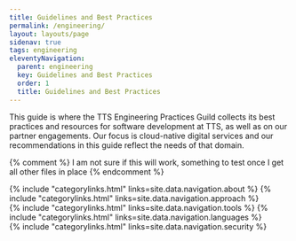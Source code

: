 ```yaml
---
title: Guidelines and Best Practices
permalink: /engineering/
layout: layouts/page
sidenav: true
tags: engineering
eleventyNavigation: 
  parent: engineering
  key: Guidelines and Best Practices
  order: 1
  title: Guidelines and Best Practices
---
```

This guide is where the TTS Engineering Practices Guild collects its best practices and resources for software development at TTS, as well as on our partner engagements. Our focus is cloud-native digital services and our recommendations in this guide reflect the needs of that domain.

{% comment %}
I am not sure if this will work, something to test once I get all other files in place
{% endcomment %}

<div class="grid-container">
  <div class="grid-row">
    {% include "categorylinks.html" links=site.data.navigation.about %}
    {% include "categorylinks.html" links=site.data.navigation.approach %}
  </div>
  <div class="grid-row">
    {% include "categorylinks.html" links=site.data.navigation.tools %}
    {% include "categorylinks.html" links=site.data.navigation.languages %}
  </div>
  <div class="grid-row">
    {% include "categorylinks.html" links=site.data.navigation.security %}
  </div>
</div> 
